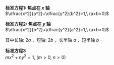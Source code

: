 **标准方程1: 焦点在 $x$ 轴**  
$\dfrac{x^2}{a^2}+\dfrac{y^2}{b^2}=1,\ (a>b>0)$  
  
**标准方程2: 焦点在 $y$ 轴**  
$\dfrac{x^2}{b^2}+\dfrac{y^2}{a^2}=1,\ (a>b>0)$  
  
其中长轴: $2a$ ，短轴: $2b$ ，长半轴 $a$ ，短半轴 $b$  
  
**标准方程3**  
$mx^2+ny^2=1,\ (m>0,\ n>0)$  
